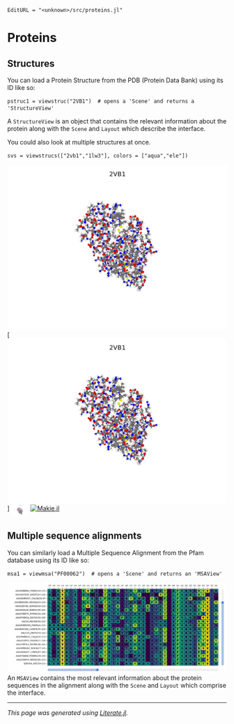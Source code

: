 ```@meta
EditURL = "<unknown>/src/proteins.jl"
```

# Proteins

## Structures

You can load a Protein Structure from the PDB (Protein Data Bank) using its ID like so:

```@example proteins
pstruc1 = viewstruc("2VB1")  # opens a 'Scene' and returns a 'StructureView'
```

A `StructureView` is an object that contains the relevant information about the
protein along with the `Scene` and `Layout` which describe the interface.

You could also look at multiple structures at once.

```@example proteins
svs = viewstrucs(["2vb1","1lw3"], colors = ["aqua","ele"])
```

![Image of struc](https://github.com/kool7d/BioMakie.jl/blob/master/assets/2vb1.png)
[![Image of struc](https://github.com/kool7d/BioMakie.jl/blob/master/assets/2vb1.png)]
<a href = "https://www.github.com/JuliaPlots/Makie.jl"><img src="https://github.com/kool7d/BioMakie.jl/blob/master/assets/2vb1.png" alt="Makie.jl" height="30" align = "top"></a>
<a href = "https://www.github.com/JuliaPlots/Makie.jl"><img src="https://raw.githubusercontent.com/JuliaPlots/Makie.jl/master/assets/logo.png" alt="Makie.jl" height="30" align = "top"></a>

## Multiple sequence alignments

You can similarly load a Multiple Sequence Alignment from the Pfam database using its
ID like so:

```@example proteins
msa1 = viewmsa("PF00062")  # opens a 'Scene' and returns an 'MSAView'
```

![Image of msa](assets/pf00062.png)
An `MSAView` contains the most relevant information about the protein sequences in the
alignment along with the `Scene` and `Layout` which comprise the interface.

---

*This page was generated using [Literate.jl](https://github.com/fredrikekre/Literate.jl).*


